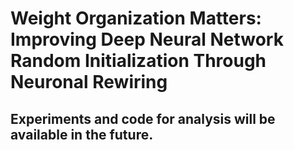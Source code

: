 # Weight Organization Matters: Improving Deep Neural Network Random Initialization Through Neuronal Rewiring

## Experiments and code for analysis will be available in the future.


